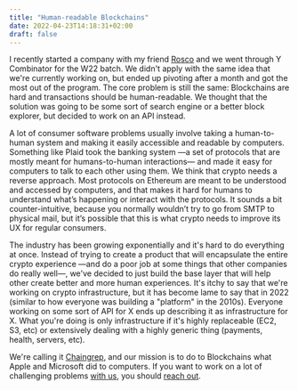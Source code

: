 ```yaml
---
title: "Human-readable Blockchains"
date: 2022-04-23T14:18:31+02:00
draft: false
---
```


I recently started a company with my friend [Rosco](https://twitter.com/roscokalis) and we went through Y Combinator for the W22 batch. We didn't apply with the same idea that we're currently working on, but ended up pivoting after a month and got the most out of the program. The core problem is still the same: Blockchains are hard and transactions should be human-readable. We thought that the solution was going to be some sort of search engine or a better block explorer, but decided to work on an API instead.

A lot of consumer software problems usually involve taking a human-to-human system and making it easily accessible and readable by computers. Something like Plaid took the banking system —a set of protocols that are mostly meant for humans-to-human interactions— and made it easy for computers to talk to each other using them. We think that crypto needs a reverse approach. Most protocols on Ethereum are meant to be understood and accessed by computers, and that makes it hard for humans to understand what’s happening or interact with the protocols. It sounds a bit counter-intuitive, because you normally wouldn’t try to go from SMTP to physical mail, but it’s possible that this is what crypto needs to improve its UX for regular consumers.

The industry has been growing exponentially and it's hard to do everything at once. Instead of trying to create a product that will encapsulate the entire crypto experience —and do a poor job at some things that other companies do really well—, we've decided to just build the base layer that will help other create better and more human experiences. It's itchy to say that we're working on crypto infrastructure, but it has become lame to say that in 2022 (similar to how everyone was building a "platform" in the 2010s). Everyone working on some sort of API for X ends up describing it as infrastructure for X. What you're doing is only infrastructure if it's highly replaceable (EC2, S3, etc) or extensively dealing with a highly generic thing (payments, health, servers, etc).

We're calling it [Chaingrep](https://chaingrep.com), and our mission is to do to Blockchains what Apple and Microsoft did to computers. If you want to work on a lot of challenging problems [with us](https://chaingrep.notion.site/chaingrep/Chaingrep-is-hiring-a2868f107f3849ab84e85ff109748d4f), you should [reach out](mailto:jobs@chaingrep.com).
